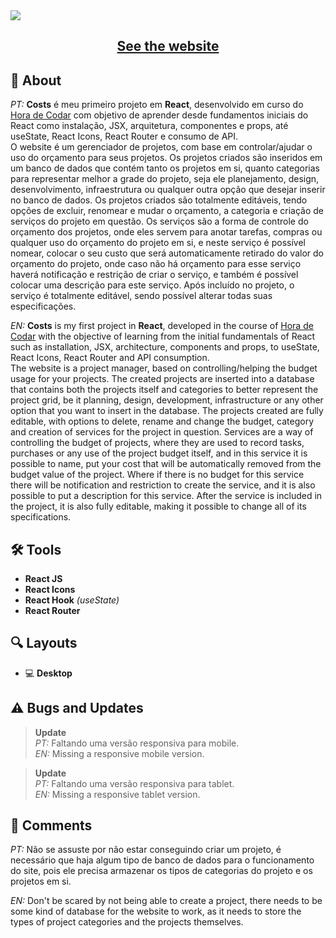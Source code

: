 <img src='https://user-images.githubusercontent.com/101475826/210674765-04fd37df-f8dd-48fe-80a9-559cd71bbd35.png'>

<h2 align='center'><a href='https://costs-pmdsqnwbp-badboyorg.vercel.app'>See the website</a></h2>

## 📒 About

_PT:_ **Costs** é meu primeiro projeto em **React**, desenvolvido em curso do [Hora de Codar](https://www.youtube.com/@MatheusBattisti) com objetivo de aprender desde fundamentos iniciais do React como instalação, JSX, arquitetura, componentes e props, até useState, React Icons, React Router e consumo de API. <br /> O website é um gerenciador de projetos, com base em controlar/ajudar o uso do orçamento para seus projetos. Os projetos criados são inseridos em um banco de dados que contém tanto os projetos em si, quanto categorias para representar melhor a grade do projeto, seja ele planejamento, design, desenvolvimento, infraestrutura ou qualquer outra opção que desejar inserir no banco de dados. Os projetos criados são totalmente editáveis, tendo opções de excluir,  renomear e mudar o orçamento, a categoria  e criação de serviços do projeto em questão. Os serviços são a forma de controle do orçamento dos projetos, onde eles servem para anotar tarefas, compras ou qualquer uso do orçamento do projeto em si, e neste serviço é possível nomear, colocar o seu custo que será automaticamente retirado do valor do orçamento do projeto, onde caso não há orçamento para esse serviço haverá notificação e restrição de criar o serviço, e também é possível colocar uma descrição para este serviço. Após incluído no projeto, o serviço é totalmente editável, sendo possível alterar todas suas especificações.

_EN:_ **Costs** is my first project in **React**, developed in the course of [Hora de Codar](https://www.youtube.com/@MatheusBattisti) with the objective of learning from the initial fundamentals of React such as installation, JSX, architecture, components and props, to useState, React Icons, React Router and API consumption. <br /> The website is a project manager, based on controlling/helping the budget usage for your projects. The created projects are inserted into a database that contains both the projects itself and categories to better represent the project grid, be it planning, design, development, infrastructure or any other option that you want to insert in the database. The projects created are fully editable, with options to delete, rename and change the budget, category and creation of services for the project in question. Services are a way of controlling the budget of projects, where they are used to record tasks, purchases or any use of the project budget itself, and in this service it is possible to name, put your cost that will be automatically removed from the budget value of the project. Where if there is no budget for this service there will be notification and restriction to create the service, and it is also possible to put a description for this service. After the service is included in the project, it is also fully editable, making it possible to change all of its specifications.

## 🛠 Tools

- **React JS**
- **React Icons**
- **React Hook** _(useState)_
- **React Router**

## 🔍 Layouts

- 💻 **Desktop**

## ⚠ Bugs and Updates

> **Update** <br> _PT:_ Faltando uma versão responsiva para mobile. <br> _EN:_ Missing a responsive mobile version.

> **Update** <br> _PT:_ Faltando uma versão responsiva para tablet. <br> _EN:_ Missing a responsive tablet version.

## 📄 Comments

_PT:_ Não se assuste por não estar conseguindo criar um projeto, é necessário que haja algum tipo de banco de dados para o funcionamento do site, pois ele precisa armazenar os tipos de categorias do projeto e os projetos em si.

_EN:_ Don't be scared by not being able to create a project, there needs to be some kind of database for the website to work, as it needs to store the types of project categories and the projects themselves. 
